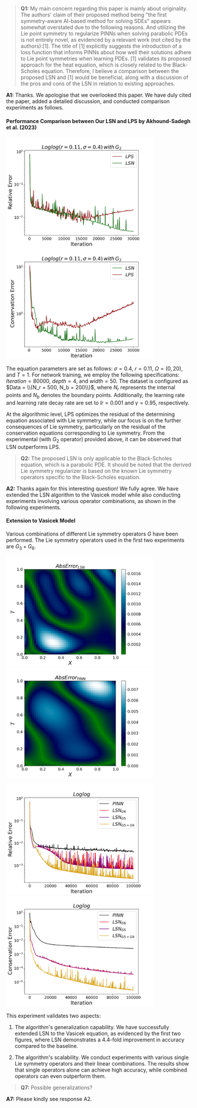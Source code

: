 >**Q1:**  My main concern regarding this paper is mainly about originality. The authors' claim of their proposed method being "the first symmetry-aware AI-based method for solving SDEs" appears somewhat overstated due to the following reasons. 
And  utilizing the Lie point symmetry to regularize PINNs when solving parabolic PDEs is not entirely novel, as evidenced by a relevant work (not cited by the authors):[1]. The title of [1] explicitly suggests the introduction of a loss function that informs PINNs about how well their solutions adhere to Lie point symmetries when learning PDEs. [1] validates its proposed approach for the heat equation, which is closely related to the Black-Scholes equation. Therefore, I believe a comparison between the proposed LSN and [1] would be beneficial, along with a discussion of the pros and cons of the LSN in relation to existing approaches.

**A1:**  Thanks. We apologise that we overlooked this paper. We have duly cited the paper, added a detailed discussion, and conducted comparison experiments as follows.

#### Performance Comparison between Our LSN and LPS by Akhound-Sadegh et al. (2023)

<img src=https://github.com/Anonymous3244/LSN/blob/main/Figure/LSN_LPS/Figure_1.png width=400 height=300 /><img src=https://github.com/Anonymous3244/LSN/blob/main/Figure/LSN_LPS/Figure_2.png width=400 height=300 />

The equation parameters are set as follows: $\sigma = 0.4$, $r = 0.11$, $\Omega = (0,20)$, and $T = 1$. For network training, we employ the following specifications: $Iteration = 80000$, $depth = 4$, and $width = 50$. The dataset is configured as $Data = \\{N_r = 500, N_b = 200\\}$, where $N_r$ represents the internal points and $N_b$ denotes the boundary points. Additionally, the learning rate and learning rate decay rate are set to $lr = 0.001$ and $\gamma = 0.95$, respectively.


At the algorithmic level, LPS optimizes the residual of the determining equation associated with Lie symmetry, while our focus is on the further consequences of Lie symmetry, particularly on the residual of the conservation equations corresponding to Lie symmetry. From the experimental (with $G_2$ operator) provided above, it can be observed that LSN outperforms LPS.

>**Q2:**  The proposed LSN is only applicable to the Black-Scholes equation, which is a parabolic PDE. It should be noted that the derived Lie symmetry regularizer is based on the known Lie symmetry operators specific to the Black-Scholes equation. 

**A2:** Thanks again for this interesting question! We fully agree. We have extended the LSN algorithm to the Vasicek model while also conducting experiments involving various operator combinations, as shown in the following experiments. 

#### Extension to Vasicek Model

Various combinations of different Lie symmetry operators $G$ have been performed. The Lie symmetry operators used in the first two experiments are  $G_3+G_6$.

<img src=https://github.com/Anonymous3244/LSN/blob/main/Figure/Vasicek/Figure_4.png width=400 height=300 /><img src=https://github.com/Anonymous3244/LSN/blob/main/Figure/Vasicek/Figure_5.png width=400 height=300 />

<img src=https://github.com/Anonymous3244/LSN/blob/main/Figure/Vasicek/nG_Figure_6.png width=400 height=300 /><img src=https://github.com/Anonymous3244/LSN/blob/main/Figure/Vasicek/nG_Figure_10.png width=400 height=300 />


This experiment validates two aspects:

1. The algorithm's generalization capability. We have successfully extended LSN to the Vasicek equation, as evidenced by the first two figures, where LSN demonstrates a 4.4-fold improvement in accuracy compared to the baseline.

2. The algorithm's scalability. We conduct experiments with various single Lie symmetry operators and their linear combinations. The results show that single operators alone can achieve high accuracy, while combined operators can even outperform them.


>**Q7:** Possible generalizations?

**A7:** Please kindly see response A2.

